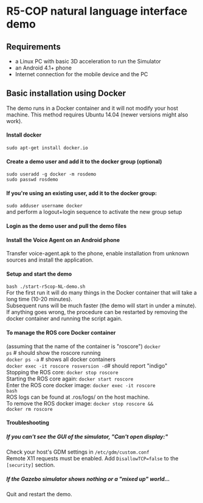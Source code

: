 # R5-COP natural language interface demo

## Requirements
- a Linux PC with basic 3D acceleration to run the Simulator
- an Android 4.1+ phone
- Internet connection for the mobile device and the PC

## Basic installation using Docker
The demo runs in a Docker container and it will not modify your host machine.
This method requires Ubuntu 14.04 (newer versions might also work).

#### Install docker
<code>sudo apt-get install docker.io</code>

#### Create a demo user and add it to the docker group (optional)
<code>sudo useradd -g docker -m rosdemo</code>  
<code>sudo passwd rosdemo</code>

#### If you're using an existing user, add it to the docker group:
<code>sudo adduser username docker</code>  
and perform a logout+login sequence to activate the new group setup

#### Login as the demo user and pull the demo files

#### Install the Voice Agent on an Android phone
Transfer voice-agent.apk to the phone, enable installation from unknown sources and install the application.

#### Setup and start the demo
<code>bash ./start-r5cop-NL-demo.sh</code>  
For the first run it will do many things in the Docker container that will take a long time (10-20 minutes).  
Subsequent runs will be much faster (the demo will start in under a minute).  
If anything goes wrong, the procedure can be restarted by removing the docker container and running the script again.

#### To manage the ROS core Docker container
(assuming that the name of the container is "roscore")
<code>docker ps</code> # should show the roscore running  
<code>docker ps -a</code> # shows all docker containers  
<code>docker exec -it roscore rosversion -d</code># should report "indigo"  
Stopping the ROS core: <code>docker stop roscore</code>  
Starting the ROS core again: <code>docker start roscore</code>  
Enter the ROS core docker image: <code>docker exec -it roscore bash</code>  
ROS logs can be found at .ros/logs/ on the host machine.  
To remove the ROS docker image: <code>docker stop roscore &amp;&amp; docker rm roscore</code>  

#### Troubleshooting

##### If you can't see the GUI of the simulator, "Can't open display:"
Check your host's GDM settings in <code>/etc/gdm/custom.conf</code>  
Remote X11 requests must be enabled. Add <code>DisallowTCP=false</code> to the <code>[security]</code> section.

##### If the Gazebo simulator shows nothing or a "mixed up" world...
Quit and restart the demo.
